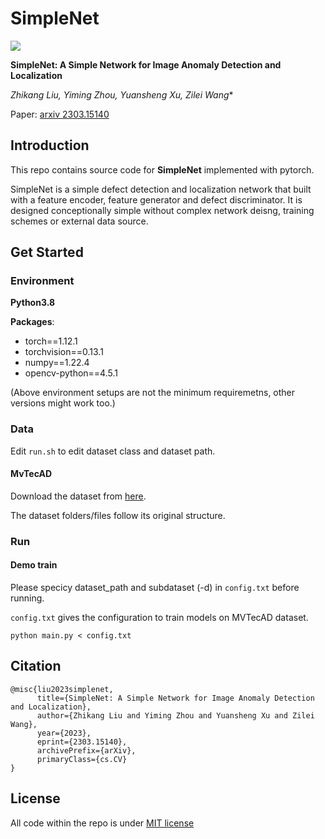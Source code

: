 # SimpleNet


![](imgs/cover.png)

**SimpleNet: A Simple Network for Image Anomaly Detection and Localization**

*Zhikang Liu, Yiming Zhou, Yuansheng Xu, Zilei Wang**

Paper: [arxiv 2303.15140](https://arxiv.org/pdf/2303.15140.pdf)

##  Introduction

This repo contains source code for **SimpleNet** implemented with pytorch.

SimpleNet is a simple defect detection and localization network that built with a feature encoder, feature generator and defect discriminator. It is designed conceptionally simple without complex network deisng, training schemes or external data source.

## Get Started 

### Environment 

**Python3.8**

**Packages**:
- torch==1.12.1
- torchvision==0.13.1
- numpy==1.22.4
- opencv-python==4.5.1

(Above environment setups are not the minimum requiremetns, other versions might work too.)


### Data

Edit `run.sh` to edit dataset class and dataset path.

#### MvTecAD

Download the dataset from [here](https://www.mvtec.com/company/research/datasets/mvtec-ad/).

The dataset folders/files follow its original structure.

### Run

#### Demo train

Please specicy dataset_path and subdataset (-d) in `config.txt` before running.

`config.txt` gives the configuration to train models on MVTecAD dataset.
```
python main.py < config.txt
```

## Citation
```
@misc{liu2023simplenet,
      title={SimpleNet: A Simple Network for Image Anomaly Detection and Localization}, 
      author={Zhikang Liu and Yiming Zhou and Yuansheng Xu and Zilei Wang},
      year={2023},
      eprint={2303.15140},
      archivePrefix={arXiv},
      primaryClass={cs.CV}
}
```

## License

All code within the repo is under [MIT license](https://mit-license.org/)
